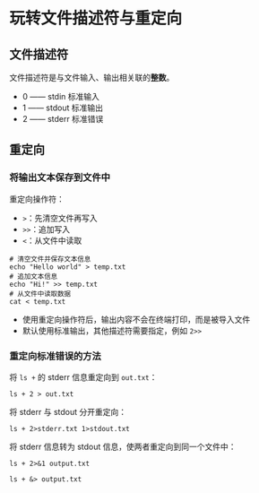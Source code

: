 # 玩转文件描述符与重定向

## 文件描述符

文件描述符是与文件输入、输出相关联的**整数**。

- 0 —— stdin 标准输入
- 1 —— stdout 标准输出
- 2 —— stderr 标准错误

## 重定向


### 将输出文本保存到文件中

重定向操作符：

- `>`：先清空文件再写入
- `>>`：追加写入
- `<`：从文件中读取

```
# 清空文件并保存文本信息
echo "Hello world" > temp.txt
# 追加文本信息
echo "Hi!" >> temp.txt
# 从文件中读取数据
cat < temp.txt
```

- 使用重定向操作符后，输出内容不会在终端打印，而是被导入文件
- 默认使用标准输出，其他描述符需要指定，例如 `2>>`

### 重定向标准错误的方法

将 `ls +` 的 stderr 信息重定向到 `out.txt`：

```
ls + 2 > out.txt 
```

将 stderr 与 stdout 分开重定向：

```
ls + 2>stderr.txt 1>stdout.txt
```

将 stderr 信息转为 stdout 信息，使两者重定向到同一个文件中：

```
ls + 2>&1 output.txt

ls + &> output.txt
```

